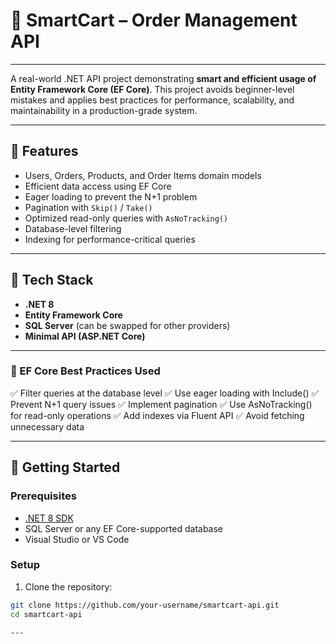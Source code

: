 # 🛒 SmartCart – Order Management API

---

A real-world .NET API project demonstrating **smart and efficient usage of Entity Framework Core (EF Core)**. This project avoids beginner-level mistakes and applies best practices for performance, scalability, and maintainability in a production-grade system.

---

## 📌 Features

- Users, Orders, Products, and Order Items domain models
- Efficient data access using EF Core
- Eager loading to prevent the N+1 problem
- Pagination with `Skip()` / `Take()`
- Optimized read-only queries with `AsNoTracking()`
- Database-level filtering
- Indexing for performance-critical queries

---

## 🧱 Tech Stack

- **.NET 8**
- **Entity Framework Core**
- **SQL Server** (can be swapped for other providers)
- **Minimal API (ASP.NET Core)**

---

### 🧠 EF Core Best Practices Used

✅ Filter queries at the database level
✅ Use eager loading with Include()
✅ Prevent N+1 query issues
✅ Implement pagination
✅ Use AsNoTracking() for read-only operations
✅ Add indexes via Fluent API
✅ Avoid fetching unnecessary data

---

## 🚀 Getting Started

### Prerequisites

- [.NET 8 SDK](https://dotnet.microsoft.com/en-us/download)
- SQL Server or any EF Core-supported database
- Visual Studio or VS Code

### Setup

1. Clone the repository:

```bash
git clone https://github.com/your-username/smartcart-api.git
cd smartcart-api

---
